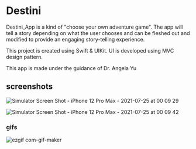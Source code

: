 # Destini
Destini_App is a kind of "choose your own adventure game". The app will tell a story depending on what the user chooses and can be fleshed out and modified to provide an engaging story-telling experience.

This project is created using Swift & UIKit. UI is developed using MVC design pattern.

This app is made under the guidance of Dr. Angela Yu



## screenshots

![Simulator Screen Shot - iPhone 12 Pro Max - 2021-07-25 at 00 09 29](https://user-images.githubusercontent.com/83110256/126879022-ba2ab408-3e49-458a-a415-c6b1df6c74ba.png)

![Simulator Screen Shot - iPhone 12 Pro Max - 2021-07-25 at 00 09 42](https://user-images.githubusercontent.com/83110256/126879023-da066580-050d-4158-a702-dbd8a3a83ddc.png)


### gifs


![ezgif com-gif-maker](https://user-images.githubusercontent.com/83110256/126879104-ab07281b-d533-40b8-9a0d-de458196095d.gif)
